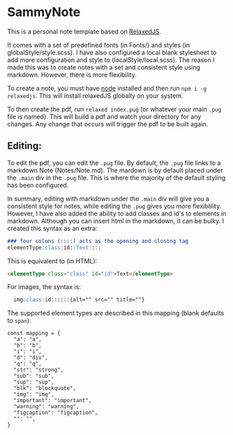 # SammyNote

This is a personal note template based on [RelaxedJS](https://github.com/RelaxedJS/ReLaXed).

It comes with a set of predefined fonts (in Fonts/) and styles (in globalStyle/style.scss). I have also configured a local blank stylesheet to add more configuration and style to (localStyle/local.scss). The reason I made this was to create notes with a set and consistent style using markdown. However, there is more flexibility.

To create a note, you must have [node](https://nodejs.org/en/) installed and then run `npm i -g relaxedjs`. This will install relaxedJS globally on your system. 

To then create the pdf, run `relaxed index.pug` (or whatever your main `.pug` file is named). This will build a pdf and watch your directory for any changes. Any change that occurs will trigger the pdf to be built again.


## Editing:
To edit the pdf, you can edit the `.pug` file. By default, the `.pug` file links to a markdown Note (Notes/Note.md). The mardown is by default placed under the `.main` div in the `.pug` file. This is where the majority of the default styling has been configured. 

In summary, editing with markdown under the `.main` div will give you a consistent style for notes, while editing the `.pug` gives you more flexiblility. However, I have also added the ability to add classes and id's to elements in markdown. Although you can insert html in the markdown, it can be bulky. I created this syntax as an extra:

```markdown
### four colons (::::) acts as the opening and closing tag 
elementType:class:id::Text::::
```

This is equivalent to (in HTML): 

```html
<elementType class="class" id="id">Text</elementType>
```

For images, the syntax is:

```markdown
  img:class:id::::::{alt="" src="" title=""}
```

The supported element types are described in this mapping (blank defaults to `span`): 

```
const mapping = {
  "a": "a",
  "b": "b",
  "i": "i",
  "d": "div",
  "q": "q",
  "str": "strong",
  "sub": "sub",
  "sup": "sup",
  "blk": "blockquote",
  "img": "img",
  "important": "important",
  "warning": "warning",
  "figcaption": "figcaption",
  "": "",
}
```
